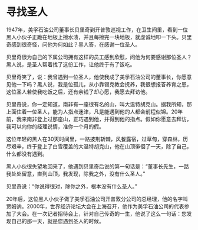 # 寻找圣人

1947年，美孚石油公司董事长贝里奇到开普敦巡视工作，在卫生间里，看到一位黑人小伙子正跪在地板上擦水渍，并且每擦完一块地板，就虔诚地叩一下头。贝里奇感到很奇怪，问他为何如此？黑人答，在感谢一位圣人。 

贝里奇很为自己的下属公司拥有这样的员工感到欣慰，问他为何要感谢那位圣人？黑人说，是圣人帮着找了这份工作，让他终于有了饭吃。 

贝里奇笑了，说：我曾遇到一位圣人，他使我成了美孚石油公司的董事长，你愿意见他一下吗？黑人说，我是位孤儿，从小靠锡克教会抚养，我很想报答养育之恩，这位圣人若使我吃饭之后，还有余钱了却心愿，我愿去拜访他。 

贝里奇说，你一定知道，南非有一座很有名的山，叫大温特胡克山。据我所知，那上面住着一位圣人，能为人指点迷津，凡是能遇到他的人都会前程似锦。20年前，我来南非登上过那座山，正巧遇到他，并得到他的指点。假如你愿意去拜访，我可以向你的经理说情，准你一个月的假。 

这位年轻的黑人在30天时间里，一路披荆斩棘，风餐露宿，过草甸，穿森林，历尽艰辛，终于登上了白雪覆盖的大温特胡克山，他在山顶徘徊了一天，除了自己，什么都没有遇到。 

黑人小伙很失望地回来了，他遇到贝里奇后说的第一句话是：“董事长先生，一路我处处留意，直到山顶，我发现，除我之外，没有什么圣人。” 

贝里奇说：“你说得很对，除你之外，根本没有什么圣人。” 

20年后，这位黑人小伙子做了美孚石油公司开普敦分公司的总经理，他的名字叫贾姆讷。2000年，世界经济论坛大会在上海召开，他作为美孚石油公司的代表参加了大会。在一次记者招待会上，针对自己传奇的一生，他说了这么一句话：您发现自己的那一天，就是您遇到圣人的时候。
 